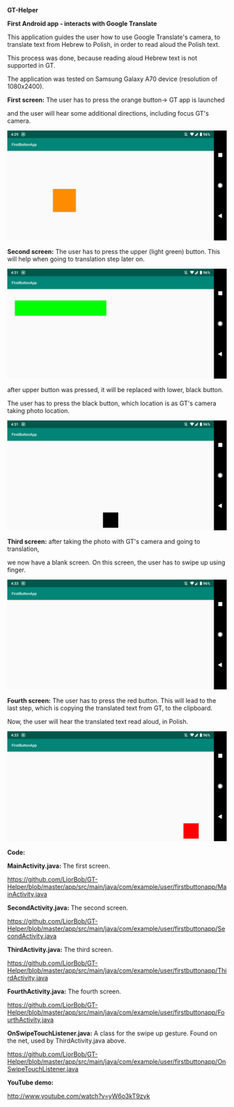 **GT-Helper**

**First Android app - interacts with Google Translate**

This application guides the user how to use Google Translate's camera, to
translate text from Hebrew to Polish, in order to read aloud the Polish text.

This process was done, because reading aloud Hebrew text is not supported in GT.

The application was tested on Samsung Galaxy A70 device (resolution of
1080x2400).

**First screen:** The user has to press the orange button-\> GT app is launched

and the user will hear some additional directions, including focus GT's camera.

![C:\\Users\\user\\Downloads\\Screenshot_20190115-162932.png](media/abd7202ce32701a77742afe176b47370.png)

**Second screen:** The user has to press the upper (light green) button. This
will help when going to translation step later on.

![C:\\Users\\user\\Downloads\\Screenshot_20190115-163122.png](media/004c171d870afe7280055df994fa0eff.png)

after upper button was pressed, it will be replaced with lower, black button.

The user has to press the black button, which location is as GT's camera taking
photo location.

![C:\\Users\\user\\Downloads\\Screenshot_20190115-163155.png](media/e553cb7b33318fef779e9d617b5a92ef.png)

**Third screen:** after taking the photo with GT's camera and going to
translation,

we now have a blank screen. On this screen, the user has to swipe up using
finger.

![C:\\Users\\user\\Downloads\\Screenshot_20190115-163314.png](media/e956d525538054c5a93751b3eac6e232.png)

**Fourth screen:** The user has to press the red button. This will lead to the
last step, which is copying the translated text from GT, to the clipboard.

Now, the user will hear the translated text read aloud, in Polish.

![C:\\Users\\user\\Downloads\\Screenshot_20190115-163357.png](media/cd9d50491393d9babc9c562e6d13d88f.png)

**Code:**

**MainActivity.java:** The first screen.

<https://github.com/LiorBob/GT-Helper/blob/master/app/src/main/java/com/example/user/firstbuttonapp/MainActivity.java>

**SecondActivity.java:** The second screen.

<https://github.com/LiorBob/GT-Helper/blob/master/app/src/main/java/com/example/user/firstbuttonapp/SecondActivity.java>

**ThirdActivity.java:** The third screen.

<https://github.com/LiorBob/GT-Helper/blob/master/app/src/main/java/com/example/user/firstbuttonapp/ThirdActivity.java>

**FourthActivity.java:** The fourth screen.

<https://github.com/LiorBob/GT-Helper/blob/master/app/src/main/java/com/example/user/firstbuttonapp/FourthActivity.java>

**OnSwipeTouchListener.java:** A class for the swipe up gesture. Found on the
net, used by ThirdActivity.java above.

<https://github.com/LiorBob/GT-Helper/blob/master/app/src/main/java/com/example/user/firstbuttonapp/OnSwipeTouchListener.java>

**YouTube demo:**

<http://www.youtube.com/watch?v=yW6o3kT9zvk>
